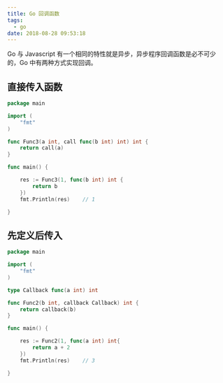 ```yaml
---
title: Go 回调函数
tags:
  - go
date: 2018-08-28 09:53:18
---
```



Go 与 Javascript 有一个相同的特性就是异步，异步程序回调函数是必不可少的，Go 中有两种方式实现回调。

<!-- more --><!-- toc -->

## 直接传入函数

```go
package main

import (
    "fmt"
)

func Func3(a int, call func(b int) int) int {
    return call(a)
}

func main() {

    res := Func3(1, func(b int) int {
        return b
    })
    fmt.Println(res)    // 1

}
```

## 先定义后传入

```go
package main

import (
    "fmt"
)

type Callback func(a int) int

func Func2(b int, callback Callback) int {
    return callback(b)
}

func main() {

    res := Func2(1, func(a int) int{
        return a + 2
    })
    fmt.Println(res)    // 3

}
```

